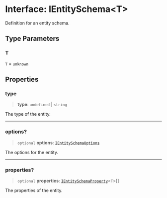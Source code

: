 # Interface: IEntitySchema\<T\>

Definition for an entity schema.

## Type Parameters

### T

`T` = `unknown`

## Properties

### type

> **type**: `undefined` \| `string`

The type of the entity.

***

### options?

> `optional` **options**: [`IEntitySchemaOptions`](IEntitySchemaOptions.md)

The options for the entity.

***

### properties?

> `optional` **properties**: [`IEntitySchemaProperty`](IEntitySchemaProperty.md)\<`T`\>[]

The properties of the entity.
